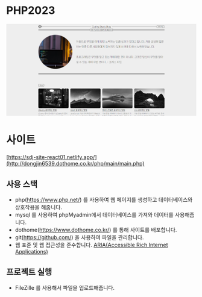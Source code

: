 # PHP2023
![image](https://github.com/dongjin6539/php2023/blob/main/readme.png)

# 사이트

[https://sdj-site-react01.netlify.app/](http://dongjin6539.dothome.co.kr/php/main/main.php)

## 사용 스택

- php(https://www.php.net/) 를 사용하여 웹 페이지를 생성하고 데이터베이스와 상호작용을 해줍니다.
- mysql 를 사용하여 phpMyadmin에서 데이터베이스를 가져와 데이터를 사용해줍니다.
- dothome(https://www.dothome.co.kr/) 를 통해 사이트를 배포합니다.
- git(https://github.com/) 을 사용하여 파일을 관리합니다.
- 웹 표준 및 웹 접근성을 준수합니다. [ARIA(Accessible Rich Internet Applications)](https://developer.mozilla.org/en-US/docs/Web/Accessibility/ARIA/Roles)

## 프로젝트 실행

- FileZille 를 사용해서 파일을 업로드해줍니다.


